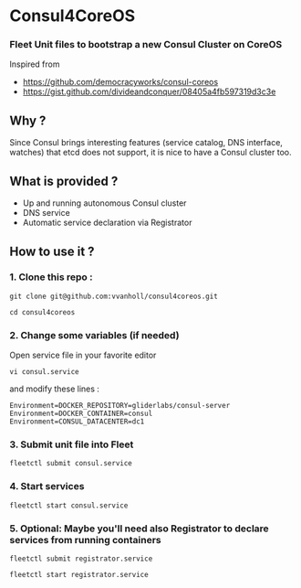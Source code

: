 # Consul4CoreOS

### Fleet Unit files to bootstrap a new Consul Cluster on CoreOS

Inspired from
- https://github.com/democracyworks/consul-coreos
- https://gist.github.com/divideandconquer/08405a4fb597319d3c3e

## Why ?
Since Consul brings interesting features (service catalog, DNS interface, watches) that etcd does not support, it is nice to have a Consul cluster too.

## What is provided ?
- Up and running autonomous Consul cluster
- DNS service
- Automatic service declaration via Registrator

## How to use it ?

### 1. Clone this repo :
`git clone git@github.com:vvanholl/consul4coreos.git`

`cd consul4coreos`

### 2. Change some variables (if needed)
Open service file in your favorite editor

`vi consul.service`

and modify these lines :

```
Environment=DOCKER_REPOSITORY=gliderlabs/consul-server
Environment=DOCKER_CONTAINER=consul
Environment=CONSUL_DATACENTER=dc1
```

### 3. Submit unit file into Fleet
`fleetctl submit consul.service`

### 4. Start services
`fleetctl start consul.service`

### 5. Optional: Maybe you'll need also Registrator to declare services from running containers
`fleetctl submit registrator.service`

`fleetctl start registrator.service`
